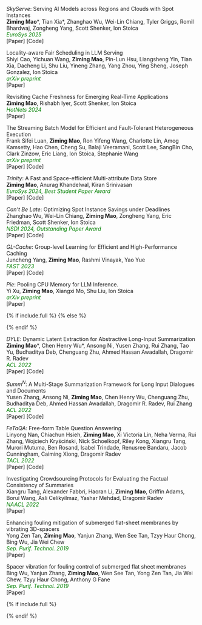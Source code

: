 *SkyServe*: Serving AI Models across Regions and Clouds with Spot Instances\
**Ziming Mao**\*, Tian Xia\*, Zhanghao Wu, Wei-Lin Chiang, Tyler Griggs, Romil Bhardwaj, Zongheng Yang, Scott Shenker, Ion Stoica\
<span style="color:green; font-style:italic">EuroSys 2025</span>\
[<a style="text-decoration:none" href="https://arxiv.org/pdf/2411.01438" target="_blank">Paper</a>] [<a style="text-decoration:none" href="https://github.com/skypilot-org/skypilot" target="_blank">Code</a>]

Locality-aware Fair Scheduling in LLM Serving\
Shiyi Cao, Yichuan Wang, **Ziming Mao**, Pin-Lun Hsu, Liangsheng Yin, Tian Xia, Dacheng Li, Shu Liu, Yineng Zhang, Yang Zhou, Ying Sheng, Joseph Gonzalez, Ion Stoica\
<span style="color:green; font-style:italic">arXiv preprint</span>\
[<a style="text-decoration:none" href="https://arxiv.org/pdf/2501.14312" target="_blank">Paper</a>]

Revisiting Cache Freshness for Emerging Real-Time Applications\
**Ziming Mao**, Rishabh Iyer, Scott Shenker, Ion Stoica\
<span style="color:green; font-style:italic">HotNets 2024</span>\
[<a style="text-decoration:none" href="https://dl.acm.org/doi/10.1145/3696348.3696858" target="_blank">Paper</a>]

The Streaming Batch Model for Efficient and Fault-Tolerant Heterogeneous Execution\
Frank Sifei Luan, **Ziming Mao**, Ron Yifeng Wang, Charlotte Lin, Amog Kamsetty, Hao Chen, Cheng Su, Balaji Veeramani, Scott Lee, SangBin Cho, Clark Zinzow, Eric Liang, Ion Stoica, Stephanie Wang\
<span style="color:green; font-style:italic">arXiv preprint</span>\
[<a style="text-decoration:none" href="https://arxiv.org/abs/2501.12407" target="_blank">Paper</a>] [<a style="text-decoration:none" href="https://github.com/ray-project/ray" target="_blank">Code</a>]

*Trinity*: A Fast and Space-efficient Multi-attribute Data Store\
**Ziming Mao**, Anurag Khandelwal, Kiran Srinivasan\
<span style="color:green; font-style:italic">EuroSys 2024, Best Student Paper Award</span>\
[<a style="text-decoration:none" href="https://dl.acm.org/doi/pdf/10.1145/3627703.3650072" target="_blank">Paper</a>] [<a style="text-decoration:none" href="https://github.com/Trinity-data-store/Trinity" target="_blank">Code</a>]

*Can't Be Late*: Optimizing Spot Instance Savings under Deadlines\
Zhanghao Wu, Wei-Lin Chiang, **Ziming Mao**, Zongheng Yang, Eric Friedman, Scott Shenker, Ion Stoica\
<span style="color:green; font-style:italic">NSDI 2024, Outstanding Paper Award</span>\
[<a style="text-decoration:none" href="https://www.usenix.org/system/files/nsdi24-wu-zhanghao.pdf" target="_blank">Paper</a>] [<a style="text-decoration:none" href="https://github.com/skypilot-org/spot-traces" target="_blank">Code</a>]

*GL-Cache*: Group-level Learning for Efficient and High-Performance Caching\
Juncheng Yang, **Ziming Mao**, Rashmi Vinayak, Yao Yue\
<span style="color:green; font-style:italic">FAST 2023</span>\
[<a style="text-decoration:none" href="https://www.usenix.org/conference/fast23/presentation/yang-juncheng" target="_blank">Paper</a>] [<a style="text-decoration:none" href="https://github.com/Thesys-lab/fast23-GLCache" target="_blank">Code</a>]

<!-- *Ray Data*: Unlocking Heterogeneous Execution with the Streaming Batch Model.\
Frank Sifei Luan, **Ziming Mao**, Ron Yifeng Wang, Charlotte Lin, Amog Kamsetty, Hao Chen, Cheng Su, Balaji Veeramani, Scott Lee, SangBin Cho, Eric Liang, Ion Stoica, Stephanie Wang\
<span style="color:green; font-style:italic">In Submission</span> -->

*Pie*: Pooling CPU Memory for LLM Inference.\
Yi Xu, **Ziming Mao**, Xiangxi Mo, Shu Liu, Ion Stoica\
<span style="color:green; font-style:italic">arXiv preprint</span>\
[<a style="text-decoration:none" href="https://arxiv.org/pdf/2411.09317" target="_blank">Paper</a>]

<!-- *Spirit*: Fairness for Interdependent Cache and Bandwidth Resources\
Seung-seob Lee, Jachym Putta, **Ziming Mao**, Anurag Khandelwal.\
<span style="color:green; font-style:italic">In Submission</span> --> 

{% if include.full %}
{% else %}


{% endif %}

_DYLE_: Dynamic Latent Extraction for Abstractive Long-Input Summarization\
**Ziming Mao**\*, Chen Henry Wu\*, Ansong Ni, Yusen Zhang, Rui Zhang, Tao Yu, Budhaditya Deb, Chenguang Zhu, Ahmed Hassan Awadallah, Dragomir R. Radev\
<span style="color:green; font-style:italic">ACL 2022</span>\
[<a style="text-decoration:none" href="https://aclanthology.org/2022.acl-long.118/" target="_blank">Paper</a>] [<a style="text-decoration:none" href="https://github.com/Yale-LILY/DYLE" target="_blank">Code</a>]

_Summ<sup>N</sup>_: A Multi-Stage Summarization Framework for Long Input Dialogues and Documents\
Yusen Zhang, Ansong Ni, **Ziming Mao**, Chen Henry Wu, Chenguang Zhu, Budhaditya Deb, Ahmed Hassan Awadallah, Dragomir R. Radev, Rui Zhang\
<span style="color:green; font-style:italic">ACL 2022</span>\
[<a style="text-decoration:none" href="https://aclanthology.org/2022.acl-long.112/" target="_blank">Paper</a>] [<a style="text-decoration:none" href="https://github.com/psunlpgroup/Summ-N" target="_blank">Code</a>]

_FeTaQA_: Free-form Table Question Answering\
Linyong Nan, Chiachun Hsieh, **Ziming Mao**, Xi Victoria Lin, Neha Verma, Rui Zhang, Wojciech Kryściński, Nick Schoelkopf, Riley Kong, Xiangru Tang, Murori Mutuma, Ben Rosand, Isabel Trindade, Renusree Bandaru, Jacob Cunningham, Caiming Xiong, Dragomir Radev\
<span style="color:green; font-style:italic">TACL 2022</span>\
[<a style="text-decoration:none" href="https://aclanthology.org/2022.tacl-1.3/" target="_blank">Paper</a>] [<a style="text-decoration:none" href="https://github.com/Yale-LILY/FeTaQA" target="_blank">Code</a>]

Investigating Crowdsourcing Protocols for Evaluating the Factual Consistency of Summaries\
Xiangru Tang, Alexander Fabbri, Haoran Li, **Ziming Mao**, Griffin Adams, Borui Wang, Asli Celikyilmaz, Yashar Mehdad, Dragomir Radev\
<span style="color:green; font-style:italic">NAACL 2022</span>\
[<a style="text-decoration:none" href="https://aclanthology.org/2022.naacl-main.417/" target="_blank">Paper</a>]

Enhancing fouling mitigation of submerged flat-sheet membranes by vibrating 3D-spacers\
Yong Zen Tan, **Ziming Mao**, Yanjun Zhang, Wen See Tan, Tzyy Haur Chong, Bing Wu, Jia Wei Chew\
<span style="color:green; font-style:italic">Sep. Purif. Technol. 2019</span>\
[<a style="text-decoration:none" href="https://www.sciencedirect.com/science/article/pii/S1383586618333240" target="_blank">Paper</a>]

Spacer vibration for fouling control of submerged flat sheet membranes\
Bing Wu, Yanjun Zhang, **Ziming Mao**, Wen See Tan, Yong Zen Tan, Jia Wei Chew, Tzyy Haur Chong, Anthony G Fane\
<span style="color:green; font-style:italic">Sep. Purif. Technol. 2019</span>\
[<a style="text-decoration:none" href="https://www.sciencedirect.com/science/article/pii/S1383586618319968" target="_blank">Paper</a>]

{% if include.full %}



{% endif %}